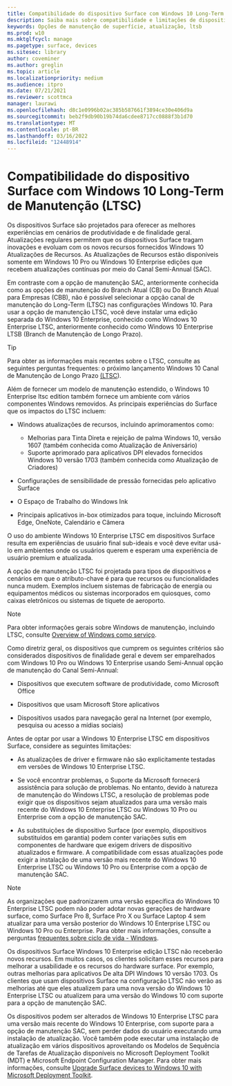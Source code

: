 ```yaml
---
title: Compatibilidade do dispositivo Surface com Windows 10 Long-Term de Manutenção (Surface)
description: Saiba mais sobre compatibilidade e limitações de dispositivos Surface que executam Windows 10 Enterprise edição LTSB.
keywords: Opções de manutenção de superfície, atualização, ltsb
ms.prod: w10
ms.mktglfcycl: manage
ms.pagetype: surface, devices
ms.sitesec: library
author: coveminer
ms.author: greglin
ms.topic: article
ms.localizationpriority: medium
ms.audience: itpro
ms.date: 07/21/2021
ms.reviewer: scottmca
manager: laurawi
ms.openlocfilehash: d8c1e0996b02ac385b587661f3894ce30e406d9a
ms.sourcegitcommit: beb2f9db90b19b74da6cdee8717cc0888f3b1d70
ms.translationtype: MT
ms.contentlocale: pt-BR
ms.lasthandoff: 03/16/2022
ms.locfileid: "12448914"
---
```

# <a name="surface-device-compatibility-with-windows-10-long-term-servicing-channel-ltsc"></a>Compatibilidade do dispositivo Surface com Windows 10 Long-Term de Manutenção (LTSC)

Os dispositivos Surface são projetados para oferecer as melhores experiências em cenários de produtividade e de finalidade geral. Atualizações regulares permitem que os dispositivos Surface tragam inovações e evoluam com os novos recursos fornecidos Windows 10 Atualizações de Recursos. As Atualizações de Recursos estão disponíveis somente em Windows 10 Pro ou Windows 10 Enterprise edições que recebem atualizações contínuas por meio do Canal Semi-Annual (SAC).

Em contraste com a opção de manutenção SAC, anteriormente conhecida como as opções de manutenção do Branch Atual (CB) ou Do Branch Atual para Empresas (CBB), não é possível selecionar a opção canal de manutenção do Long-Term (LTSC) nas configurações Windows 10. Para usar a opção de manutenção LTSC, você deve instalar uma edição separada do Windows 10 Enterprise, conhecido como Windows 10 Enterprise LTSC, anteriormente conhecido como Windows 10 Enterprise LTSB (Branch de Manutenção de Longo Prazo).

>[!TIP]
>Para obter as informações mais recentes sobre o LTSC, consulte as seguintes perguntas frequentes: o próximo lançamento Windows 10 Canal de Manutenção de Longo Prazo [(LTSC](https://techcommunity.microsoft.com/t5/windows-it-pro-blog/the-next-windows-10-long-term-servicing-channel-ltsc-release/ba-p/2147232)).

 Além de fornecer um modelo de manutenção estendido, o Windows 10 Enterprise ltsc edition também fornece um ambiente com vários componentes Windows removidos. As principais experiências do Surface que os impactos do LTSC incluem:

* Windows atualizações de recursos, incluindo aprimoramentos como:

  * Melhorias para Tinta Direta e rejeição de palma Windows 10, versão 1607 (também conhecida como Atualização de Aniversário)
  * Suporte aprimorado para aplicativos DPI elevados fornecidos Windows 10 versão 1703 (também conhecida como Atualização de Criadores)

* Configurações de sensibilidade de pressão fornecidas pelo aplicativo Surface

* O Espaço de Trabalho do Windows Ink

* Principais aplicativos in-box otimizados para toque, incluindo Microsoft Edge, OneNote, Calendário e Câmera

O uso do ambiente Windows 10 Enterprise LTSC em dispositivos Surface resulta em experiências de usuário final sub-ideais e você deve evitar usá-lo em ambientes onde os usuários querem e esperam uma experiência de usuário premium e atualizada.

A opção de manutenção LTSC foi projetada para tipos de dispositivos e cenários em que o atributo-chave é para que recursos ou funcionalidades nunca mudem. Exemplos incluem sistemas de fabricação de energia ou equipamentos médicos ou sistemas incorporados em quiosques, como caixas eletrônicos ou sistemas de tíquete de aeroporto.

>[!NOTE]
>Para obter informações gerais sobre Windows de manutenção, incluindo LTSC, consulte [Overview of Windows como serviço](/windows/deployment/update/waas-overview).

Como diretriz geral, os dispositivos que cumprem os seguintes critérios são considerados dispositivos de finalidade geral e devem ser emparelhados com Windows 10 Pro ou Windows 10 Enterprise usando Semi-Annual opção de manutenção do Canal Semi-Annual:

* Dispositivos que executem software de produtividade, como Microsoft Office

* Dispositivos que usam Microsoft Store aplicativos

* Dispositivos usados para navegação geral na Internet (por exemplo, pesquisa ou acesso a mídias sociais)

Antes de optar por usar a Windows 10 Enterprise LTSC em dispositivos Surface, considere as seguintes limitações:

* As atualizações de driver e firmware não são explicitamente testadas em versões de Windows 10 Enterprise LTSC.

* Se você encontrar problemas, o Suporte da Microsoft fornecerá assistência para solução de problemas. No entanto, devido à natureza de manutenção do Windows LTSC, a resolução de problemas pode exigir que os dispositivos sejam atualizados para uma versão mais recente do Windows 10 Enterprise LTSC ou Windows 10 Pro ou Enterprise com a opção de manutenção SAC.

* As substituições de dispositivo Surface (por exemplo, dispositivos substituídos em garantia) podem conter variações sutis em componentes de hardware que exigem drivers de dispositivo atualizados e firmware. A compatibilidade com essas atualizações pode exigir a instalação de uma versão mais recente do Windows 10 Enterprise LTSC ou Windows 10 Pro ou Enterprise com a opção de manutenção SAC.

>[!NOTE]
>As organizações que padronizarem uma versão específica do Windows 10 Enterprise LTSC podem não poder adotar novas gerações de hardware surface, como Surface Pro 8, Surface Pro X ou Surface Laptop 4 sem atualizar para uma versão posterior do Windows 10 Enterprise LTSC ou Windows 10 Pro ou Enterprise. Para obter mais informações, consulte a perguntas [frequentes sobre ciclo de vida - Windows](/lifecycle/faq/windows#what-are-the-requirements-for-servicing-and-updating-the-windows-10-long-term-servicing-channel--ltsc--).

Os dispositivos Surface Windows 10 Enterprise edição LTSC não receberão novos recursos. Em muitos casos, os clientes solicitam esses recursos para melhorar a usabilidade e os recursos do hardware surface. Por exemplo, outras melhorias para aplicativos De alta DPI Windows 10 versão 1703. Os clientes que usam dispositivos Surface na configuração LTSC não verão as melhorias até que eles atualizem para uma nova versão do Windows 10 Enterprise LTSC ou atualizem para uma versão do Windows 10 com suporte para a opção de manutenção SAC.

Os dispositivos podem ser alterados de Windows 10 Enterprise LTSC para uma versão mais recente do Windows 10 Enterprise, com suporte para a opção de manutenção SAC, sem perder dados do usuário executando uma instalação de atualização. Você também pode executar uma instalação de atualização em vários dispositivos aproveitando os Modelos de Sequência de Tarefas de Atualização disponíveis no Microsoft Deployment Toolkit (MDT) e Microsoft Endpoint Configuration Manager. Para obter mais informações, consulte [Upgrade Surface devices to Windows 10 with Microsoft Deployment Toolkit](upgrade-surface-devices-to-windows-10-with-mdt.md).
